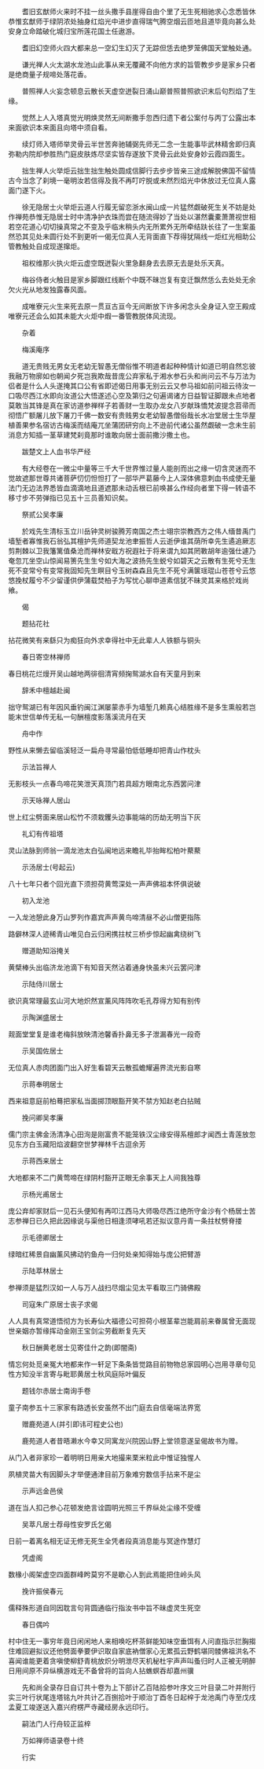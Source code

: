 <!-- { "loadSidebar": true } -->
　　耆旧玄猷师火来时不挂一丝头撒手县崖得自由个里了无生死相驰求心念悉皆休恭惟玄猷师于绿阴浓处抽身红焰光中进步直得瑞气腾空烟云匝地且道毕竟向甚么处安身立命踏破化城归宝所莲花国土任遨游。

　　耆旧幻空师火四大都来总一空幻生幻灭了无踪但恁去绝罗笼佛国天堂触处通。

　　谦光禅人火太湖水龙池山此事从来无覆藏不向他方求的旨管教步步是家乡只者是绝商量子规啼处落花香。

　　普照禅人火妄念顿息云散长天虚空迸裂日涌山巅普照普照欲识末后句烈焰了生缘。

　　觉然上人入塔真觉光明焕灵然无间断撒手忽西归遗下者公案付与丙丁公露出本来面欲识本来面且向塔中须自看。

　　续灯师入塔师举灵骨云半世苦奔驰辅弼先师无二念一生能事毕武林精舍即归真弥勒内院却参胜热门庭皮肤炼尽坚实皆存遂放下灵骨云此处安身妙云霞四面生。

　　拙生禅人火举炬云拙生拙生触处圆成信脚行去步步皆亲三途成解脱佛国不留情古今当念了刹境一毫明汝若信得及我不再叮咛脱或未然烈焰光中休放过无位真人露面门遂下火。

　　徐无隐居士火举炬云道人行履无留恋浙水闽山成一片猛然觑破死生关不妨是处作禅苑恭惟无隐居士时中清净护衣珠而尝在随流得妙了当处以湛然囊橐萧萧视世相若空花道心切切操真常之不变及乎临末稍头内无所累外无所牵结趺长往了一生案虽然恐其见处未圆行处不到更听一偈无位真人无背面直下荐得犹隔线一炬红光相助公管教触处自成现遂撺炬。

　　祖权维那火执火炬云虚空既迸裂火里急翻身去去原无去是处乐天真。

　　梅谷侍者火触目是家乡脚跟红线断个中既不昧岂复有变迁飘然恁么去处处无余欠火光从地发独露春风面。

　　成唯寮元火生来死去原一贯亘古亘今无间断放下许多闲念头全身证入空王殿成唯寮元还会么如其未能大火炬中煆一番管教脱体风流现。

　　杂着

　　梅溪庵序

　　道无贵贱无男女无老幼无智愚无僧俗惟不明道者起种种情计如道已明自然忘彼我融万物廓如也朝闻夕死岂我欺哉昔庞公弃家私于湘水参石头和尚问云不与万法为侣者是什么人头遂掩其口公有省即述偈日用事无别云云又参马祖如前问祖云待汝一口吸尽西江水即向汝道公大悟遂述心空及第归之句遍谒诸方日益智证脚跟未点地者莫敢当其锋是真在家访道参禅样子若善财一生取办龙女八岁献珠憍梵波提念苕帚而彻悟广额屠儿放下屠刀千佛一数安有贵贱男女老幼智愚僧俗哉长水冶堂居士生华屋植善果参名宿访古梅溪而结庵兀坐蒲团研穷向上不逊前代诸公虽然觑破一念未生前消息方知插一茎草建梵刹竟那时谁敢向居士面前撒沙撒土也。

　　跋楚文上人血书华严经

　　有大经卷在一微尘中量等三千大千世界惟过量人能剖而出之缘一切含灵迷而不觉故遮那世尊共诸菩萨忉忉怛怛打了一部华严葛藤今上人深体佛意刺血书成使无量法门无边法界悉皆血滴滴地且道遮那未动舌根已前唤甚么作经向者里下得一转语不移寸步不劳弹指已见五十三员善知识矣。

　　祭贰公吴孝廉

　　於戏先生清标玉立川岳钟灵树骏腾芳南国之杰士翊宗崇教西方之伟人缅昔禹门墙堑者寡惟我石翁弘其檀护先师道契龙池聿振哲人云逝伊谁其荫所幸先生遹追厥志剪荆棘以卫我籓篱值桑沧而禅林安戢方祝遐社于将来谓九如其罔斁胡年逾强仕遽乃奄忽兀坐空山惊闻易箦先生生兮如大海之波扬先生蜕兮如碧天之云散有生死兮无生死不变常兮有变常我固知先生瞑目兮玉树森森且先生不死兮满箧瑶琨山苍苍兮云悠悠挽杖履兮不少留谨供伊蒲载焚柏子为写忧心聊申道素信犹不昧灵其来格於戏尚飨。

　　偈

　　题拈花社

拈花微笑有来繇只为痴狂向外求幸得社中无此辈人人铁额与铜头

　　春日寄空林禅师

春日桃花烂熳开吴山越地两徘徊清宵频掬鸳湖水自有天童月到来

　　辞禾中檀越赴闽

拙守鸳湖已有年因风垂钓闽江渊屡蒙赤手为墙堑几赖真心结胜缘不是多生熏般若岂能末世信单传无私一句酬檀度影落溪流月在天

　　舟中作

野性从来懒去留临溪轻泛一扁舟寻常最怕低低睡却把青山作枕头

　　示法旨禅人

无影枝头一点春鸟啼花笑泄天真顶门若具超方眼南北东西罢问津

　　示天咏禅人居山

世上红尘劈面来居山松竹不须栽钁头边事能端的历劫无明当下灰

　　礼幻有传祖塔

灵山法脉到师翁一滴龙池太白弘闽地远来瞻礼毕抬眸松柏叶藂藂

　　示汤居士(号起云)

八十七年只者个回光直下须担荷黄莺深处一声声佛祖本怀俱说破

　　初入龙池

一入龙池憩此身万山罗列作嘉宾声声黄鸟啼清昼不必山僧更指陈

路僻林深人迹稀青山唯见白云归闲携拄杖三桥步惊起幽禽绕树飞

　　赠道助知浴掩关

黄檗棒头出临济龙池滴下有知音天然沾着通身快虽未兴云罢问津

　　示陆侍川居士

欲识真常理最玄山河大地炽然宣薰风阵阵吹毛孔荐得方知有别传

　　示陶渊盛居士

觌面堂堂复是谁老梅斜放映清池馨香扑鼻无多子泄漏春光一段奇

　　示吴国佐居士

无位真人赤肉团面门出入好生看碧天云散孤蟾耀遍界流光影自寒

　　示蒋奉明居士

西来祖意庭前柏蓦把家私当面掷顶眼豁开笑不禁方知赵老白拈贼

　　挽问卿吴孝廉

儒门宗主佛金汤清净心田洵是刚富贵不能笼铁汉尘缘安得系檀郎才闻西土青莲放忽见东方白玉藏阳焰波翻空世梦禅林千古逗余芳

　　示蒋西来居士

大地都来不二门黄莺啼在绿阴村豁开正眼无余事天上人间我独尊

　　示杨光甫居士

庞公弃却家财后一见石头便知有再叩江西马大师吸尽西江绝所守金沙有个杨居士苦志参禅日已久把此因缘说与渠他日相逢须哮吼若还拟议意丹青一条拄杖劈脊搂

　　示毛德卿居士

绿暗红稀景自幽薰风拂动钓鱼舟一归何处亲知得始与庞公把臂游

　　示陆萃林居士

参禅须是猛烈汉如一人与万人战扫尽烟尘见太平看取三门骑佛殿

　　司寇朱广原居士丧子求偈

人人具有真常道悟彻方为长寿仙大福德公可担荷小根茎辈岂能肩前来眷属曾无面现世亲姻亦暂缘挥动金刚王宝剑尘劳截断复先天

　　秋日酬黄老居士见寄佳什之韵(即闇斋)

情忘何处觅亲冤大地都来作一轩足下条条皆觉路目前物物总家园明心岂用寻章句见性方知没半言寄与毗耶黄居士秋风庭际叶偏反

　　题钱尔赤居士南询手卷

童子南参五十三家家有路透长安虽然不出门庭去自信毫端法界宽

　　赠鹿苑道人(并引即讳可程史公也)

　　鹿苑道人者昔晤濑水今幸又同寓龙兴院因山野上堂领意遂呈偈故书为赠。

从门入者非家珍一着明明日用亲大地撮来栗米粒此中惟证独惺人

夙植灵苗大有因脚头才举便通津目前万象难穷数信手拈来不是尘

　　示声远金邑侯

道在当人扣己参心花顿发绝言诠圆明光照三千界纵处尘缘不受缠

　　吴萃凡居士荐母性安罗氏乞偈

日前一着离名相无证无修无死生全凭者段真消息能与冥途作慧灯

　　凭虚阁

数椽小阁架虚空四面群峰盻莫穷不是歇心人到此焉能把住岭头风

　　挽许振侯春元

儒释殊形道自同因耽言句背圆通临行指汝书中旨不昧虚灵生死空

　　春日偶吟

村中住无一事穷年竟日闲闲地人来相唤吃杯茶鲜能知味空垂饵有人问直指示拦胸搊住难回避拟议还他劈面拳要伊识取自家底衲僧家心无累孤云野鹤堪同髅佛祖洪名不喜闻谁能更着贪嗔使柳舒青桃放炽分明泄尽天机秘杜宇声声叫蚤归时人正被无明醉日用间原不异纵横游戏无不备曾将的旨向人拈蟭螟吞却嘉州骥

　　先和尚全录存日自订共十卷为上下部计乙百陆拾参叶序文三叶目录二叶并附行实三叶行状尾连塔铭九叶共计乙百捌拾叶于顺治丁酉冬日起梓于龙池禹门寺至戊戌孟夏工竣遂送入嘉兴府楞严寺藏经房永远印行。

　　嗣法门人行舟较正监梓

　　万如禅师语录卷十终

　　行实

